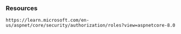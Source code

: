 ### Resources
[](https://medium.com/@kerimkkara/authentication-and-authorization-in-asp-net-core-a-comprehensive-guide-dfb8fb806ac7)

``` 
https://learn.microsoft.com/en-us/aspnet/core/security/authorization/roles?view=aspnetcore-8.0
``` 

